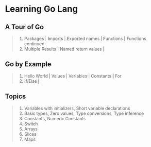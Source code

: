 # Learning Go Lang

## A Tour of Go

> 1. Packages | Imports | Exported names | Functions | Functions continued
> 1. Multiple Results | Named return values |

## Go by Example

> 1. Hello World | Values | Variables | Constants | For
> 1. If/Else |

## Topics

> 1. Variables with initializers, Short variable declarations
> 1. Basic types, Zero values, Type conversions, Type inference
> 1. Constants, Numeric Constants
> 1. Switch
> 1. Arrays
> 1. Slices
> 1. Maps
